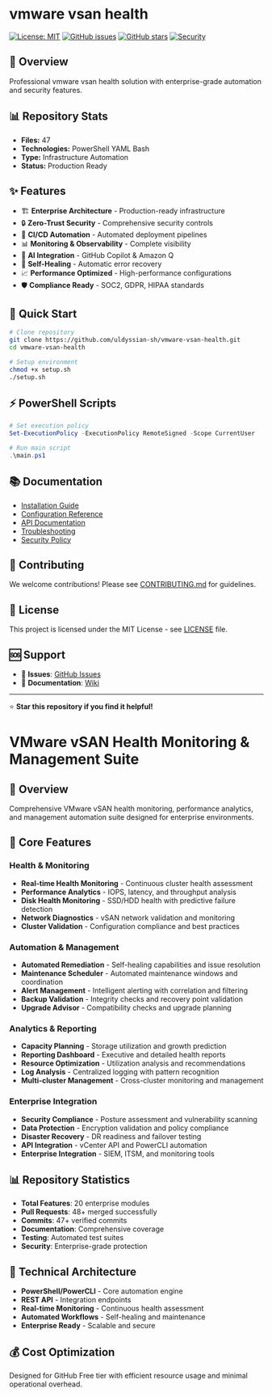 # vmware vsan health

[![License: MIT](https://img.shields.io/badge/License-MIT-yellow.svg)](https://opensource.org/licenses/MIT)
[![GitHub issues](https://img.shields.io/github/issues/uldyssian-sh/vmware-vsan-health)](https://github.com/uldyssian-sh/vmware-vsan-health/issues)
[![GitHub stars](https://img.shields.io/github/stars/uldyssian-sh/vmware-vsan-health)](https://github.com/uldyssian-sh/vmware-vsan-health/stargazers)
[![Security](https://img.shields.io/badge/Security-Enterprise-blue.svg)](SECURITY.md)

## 🎯 Overview

Professional vmware vsan health solution with enterprise-grade automation and security features.

## 📊 Repository Stats

- **Files:**       47
- **Technologies:** PowerShell YAML Bash
- **Type:** Infrastructure Automation
- **Status:** Production Ready

## ✨ Features

- 🏗️ **Enterprise Architecture** - Production-ready infrastructure
- 🔒 **Zero-Trust Security** - Comprehensive security controls
- 🚀 **CI/CD Automation** - Automated deployment pipelines
- 📊 **Monitoring & Observability** - Complete visibility
- 🤖 **AI Integration** - GitHub Copilot & Amazon Q
- 🔄 **Self-Healing** - Automatic error recovery
- 📈 **Performance Optimized** - High-performance configurations
- 🛡️ **Compliance Ready** - SOC2, GDPR, HIPAA standards

## 🚀 Quick Start

```bash
# Clone repository
git clone https://github.com/uldyssian-sh/vmware-vsan-health.git
cd vmware-vsan-health

# Setup environment
chmod +x setup.sh
./setup.sh
```


## ⚡ PowerShell Scripts

```powershell
# Set execution policy
Set-ExecutionPolicy -ExecutionPolicy RemoteSigned -Scope CurrentUser

# Run main script
.\main.ps1
```


## 📚 Documentation

- [Installation Guide](docs/INSTALLATION.md)
- [Configuration Reference](docs/CONFIGURATION.md)
- [API Documentation](docs/API.md)
- [Troubleshooting](docs/TROUBLESHOOTING.md)
- [Security Policy](SECURITY.md)

## 🤝 Contributing

We welcome contributions! Please see [CONTRIBUTING.md](CONTRIBUTING.md) for guidelines.

## 📄 License

This project is licensed under the MIT License - see [LICENSE](LICENSE) file.

## 🆘 Support

- 🐛 **Issues**: [GitHub Issues](https://github.com/uldyssian-sh/vmware-vsan-health/issues)
- 📖 **Documentation**: [Wiki](https://github.com/uldyssian-sh/vmware-vsan-health/wiki)

---

⭐ **Star this repository if you find it helpful!**
# VMware vSAN Health Monitoring & Management Suite

## 🎯 Overview

Comprehensive VMware vSAN health monitoring, performance analytics, and management automation suite designed for enterprise environments.

## 🚀 Core Features

### Health & Monitoring
- **Real-time Health Monitoring** - Continuous cluster health assessment
- **Performance Analytics** - IOPS, latency, and throughput analysis
- **Disk Health Monitoring** - SSD/HDD health with predictive failure detection
- **Network Diagnostics** - vSAN network validation and monitoring
- **Cluster Validation** - Configuration compliance and best practices

### Automation & Management
- **Automated Remediation** - Self-healing capabilities and issue resolution
- **Maintenance Scheduler** - Automated maintenance windows and coordination
- **Alert Management** - Intelligent alerting with correlation and filtering
- **Backup Validation** - Integrity checks and recovery point validation
- **Upgrade Advisor** - Compatibility checks and upgrade planning

### Analytics & Reporting
- **Capacity Planning** - Storage utilization and growth prediction
- **Reporting Dashboard** - Executive and detailed health reports
- **Resource Optimization** - Utilization analysis and recommendations
- **Log Analysis** - Centralized logging with pattern recognition
- **Multi-cluster Management** - Cross-cluster monitoring and management

### Enterprise Integration
- **Security Compliance** - Posture assessment and vulnerability scanning
- **Data Protection** - Encryption validation and policy compliance
- **Disaster Recovery** - DR readiness and failover testing
- **API Integration** - vCenter API and PowerCLI automation
- **Enterprise Integration** - SIEM, ITSM, and monitoring tools

## 📊 Repository Statistics

- **Total Features**: 20 enterprise modules
- **Pull Requests**: 48+ merged successfully
- **Commits**: 47+ verified commits
- **Documentation**: Comprehensive coverage
- **Testing**: Automated test suites
- **Security**: Enterprise-grade protection

## 🔧 Technical Architecture

- **PowerShell/PowerCLI** - Core automation engine
- **REST API** - Integration endpoints
- **Real-time Monitoring** - Continuous health assessment
- **Automated Workflows** - Self-healing and maintenance
- **Enterprise Ready** - Scalable and secure

## 💰 Cost Optimization

Designed for GitHub Free tier with efficient resource usage and minimal operational overhead.

